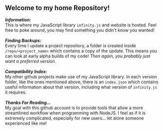 Welcome to my home Repository!
---
***Information:***
<br>
This is where my JavaScript library `infinity.js` and website is hosted. Feel free to poke around, you may find something you didn't know you wanted!
<br><br>
***Finding Backups:***
<br>
Every time I update a project repository, a folder is created inside `/repo/<project_name>` which contains a copy of the update. This means you can look at early alpha builds of my code! *Then again, you probably just want a preferred version.*
<br><br>
***Compatibility Index:***
<br>
My other github projects make use of my JavaScript library. In each version folder, like the ones mentioned above, there is an `index.json` which contains useful information about that version, including what version of `infinity.js` it requires.
<br><br>
***Thanks For Reading...***
<br>
My goal with this github account is to provide tools that allow a more streamlined workflow when programming with NodeJS. I feel as if it is extremely complicated, especially for new users... let alone someone experienced like me!
